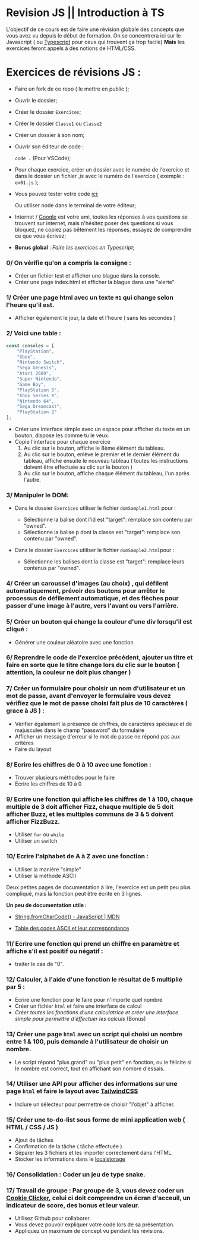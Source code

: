 # Revision JS || Introduction à TS 

L'objectif de ce cours est de faire une révision globale des concepts que vous avez vu depuis le début de formation. 
On se concentrera ici sur le Javascript ( ou [Typescript](https://www.typescriptlang.org/) pour ceux qui trouvent ça trop facile) **Mais** les exercices feront appels à des notions de HTML/CSS. 

# Exercices de révisions JS :

- Faire un fork de ce repo ( le mettre en public );
  
- Ouvrir le dossier;
  
- Créer le dossier `Exercices`;

- Créer le dossier `Classe1` ou `Classe2`  
  
- Créer un dossier à son nom;
  
- Ouvrir son éditeur de code :
  
  `code .` (Pour VSCode);
  
- Pour chaque exercice, créer un dossier avec le numéro de l'exercice et dans le dossier un fichier *.js* avec le numéro de l'exercice ( exemple : `ex01.js` );
  
- Vous pouvez tester votre code [ici](https://www.jsplayground.dev/);
  
  Ou utiliser node dans le terminal de votre éditeur;
  
- Internet / [Google](https://www.google.com) est votre ami, toutes les réponses à vos questions se trouvent sur internet, mais n'hésitez poser des questions si vous bloquez, ne copiez pas bêtement les réponses, essayez de comprendre ce que vous écrivez;

- **Bonus global** : *Faire les exercices en Typescript*;
  

### 0/ On vérifie qu'on a compris la consigne :

- Créer un fichier test et afficher une blague dans la console.
- Créer une page index.html et afficher la blague dans une "alerte" 

### 1/ Créer une page html avec un texte `H1` qui change selon l'heure qu'il est.

- Afficher également le jour, la date et l'heure ( sans les secondes )

### 2/ Voici une table : 

```js
const consoles = [
    "PlayStation",
    "Xbox",
    "Nintendo Switch",
    "Sega Genesis",
    "Atari 2600",
    "Super Nintendo",
    "Game Boy",
    "PlayStation 5",
    "Xbox Series X",
    "Nintendo 64",
    "Sega Dreamcast",
    "PlayStation 2"
];
```

- Créer une interface simple avec un espace pour afficher du texte en un bouton, dispose les comme tu le veux.
- Copie l'interface pour chaque exercice 
  1. Au clic sur le bouton, affiche le 8ème élément du tableau.
  2. Au clic sur le bouton,  enlève le premier et le dernier élément du tableau, affiche ensuite le nouveau tableau ( toutes les instructions doivent être effectuée au clic sur le bouton )
  3. Au clic sur le bouton, affiche chaque élément du tableau, l'un après l'autre.

### 3/ Manipuler le DOM:

- Dans le dossier `Exercices` utiliser le fichier `domSample1.html` pour : 
  - Sélectionne la balise dont l'id est "target": remplace son contenu par "owned".
  - Sélectionne la balise p dont la classe est "target": remplace son contenu par "owned".

- Dans le dossier `Exercices` utiliser le fichier `domSample2.html`pour :
  - Sélectionne les balises dont la classe est "target": remplace leurs contenus par "owned".
  
### 4/ Créer un caroussel d'images (au choix) , qui défilent automatiquement, prévoir des boutons pour arrêter le processus de défilement automatique, et des flèches pour passer d'une image à l'autre, vers l'avant ou vers l'arrière. 

### 5/ Créer un bouton qui change la couleur d'une div lorsqu'il est cliqué :

- Générer une couleur aléatoire avec une fonction

### 6/ Reprendre le code de l'exercice précédent, ajouter un titre et faire en sorte que le titre change lors du clic sur le bouton ( attention, la couleur ne doit plus changer )

### 7/ Créer un formulaire pour choisir un nom d'utilisateur et un mot de passe, avant d'envoyer le formulaire vous devez vérifiez que le mot de passe choisi fait plus de 10 caractères ( grace à JS ) :

- Vérifier également la présence de chiffres, de caractères spéciaux et de majuscules dans le champ "password" du formulaire
- Afficher un message d'erreur si le mot de passe ne répond pas aux critères
- Faire du layout


### 8/ Ecrire les chiffres de 0 à 10 avec une fonction :

- Trouver plusieurs méthodes pour le faire
- Ecrire les chiffres de 10 à 0

### 9/ Ecrire une fonction qui affiche les chiffres de 1 à 100, chaque multiple de 3 doit afficher Fizz, chaque multiple de 5 doit afficher Buzz, et les multiples communs de 3 & 5 doivent afficher FizzBuzz.

- Utiliser `for` ou `while` 
- Utiliser un switch

### 10/ Ecrire l'alphabet de A à Z avec une fonction :

- Utiliser la manière "simple"
- Utiliser la méthode ASCII

Deux petites pages de documentation à lire, l'exercice est un petit peu plus compliqué, mais la fonction peut être écrite en 3 lignes.

**Un peu de documentation utile :**
- [String.fromCharCode() - JavaScript | MDN](https://developer.mozilla.org/fr/docs/Web/JavaScript/Reference/Global_Objects/String/fromCharCode)
  
- [Table des codes ASCII et leur correspondance](https://www.purebasic.com/french/documentation/reference/ascii.html)
  

### 11/ Ecrire une fonction qui prend un chiffre en paramètre et affiche s'il est positif ou négatif :

- traiter le cas de "0".

### 12/ Calculer, à l'aide d'une fonction le résultat de 5 multiplié par 5 : 

- Ecrire une fonction pour le faire pour n'importe quel nombre
- Créer un fichier `html` et faire une interface de calcul
- *Créer toutes les fonctions d'une calculatrice et créer une interface simple pour permettre d'éffectuer les calculs* (Bonus)

### 13/ Créer une page `html` avec un script qui choisi un nombre entre 1 & 100, puis demande à l'utilisateur de choisir un nombre.

- Le script répond "plus grand" ou "plus petit" en fonction, ou le félicite si le nombre est correct, tout en affichant son nombre d'essais.

### 14/ Utiliser une API pour afficher des informations sur une page `html` et faire le layout avec [TailwindCSS](https://tailwindcss.com/)

- Inclure un sélecteur pour permettre de choisir "l'objet" à afficher.

### 15/ Créer une to-do-list sous forme de mini application web ( HTML / CSS / JS )

- Ajout de tâches
- Confirmation de la tâche ( tâche effectuée )
- Séparer les 3 fichiers et les importer correctement dans l'HTML. 
- Stocker les informations dans le [localstorage](https://developer.mozilla.org/fr/docs/Web/API/Window/localStorage)

### 16/ Consolidation : Coder un jeu de type snake.

### 17/ Travail de groupe : Par groupe de 3, vous devez coder un [Cookie Clicker](https://orteil.dashnet.org/cookieclicker/), celui ci doit comprendre un écran d'acceuil, un indicateur de score, des bonus et leur valeur.

- Utilisez Github pour collaborer.
- Vous devez pouvoir expliquer votre code lors de sa présentation. 
- Appliquez un maximum de concept vu pendant les révisions.
